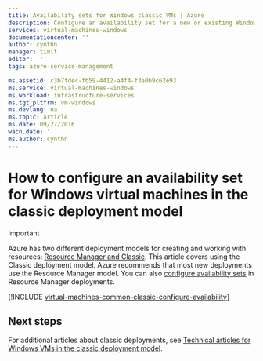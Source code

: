 ```yaml
---
title: Availability sets for Windows classic VMs | Azure
description: Configure an availability set for a new or existing Windows virtual machine in the classic deployment model using the Azure portal preview and Azure PowerShell.
services: virtual-machines-windows
documentationcenter: ''
author: cynthn
manager: timlt
editor: ''
tags: azure-service-management

ms.assetid: c3b7fdec-fb59-4412-a4f4-f3a0b9c62e93
ms.service: virtual-machines-windows
ms.workload: infrastructure-services
ms.tgt_pltfrm: vm-windows
ms.devlang: na
ms.topic: article
ms.date: 09/27/2016
wacn.date: ''
ms.author: cynthn
---
```


# How to configure an availability set for Windows virtual machines in the classic deployment model
> [!IMPORTANT] 
> Azure has two different deployment models for creating and working with resources: [Resource Manager and Classic](../azure-resource-manager/resource-manager-deployment-model.md). This article covers using the Classic deployment model. Azure recommends that most new deployments use the Resource Manager model. You can also [configure availability sets](./virtual-machines-windows-create-availability-set.md) in Resource Manager deployments.

[!INCLUDE [virtual-machines-common-classic-configure-availability](../../includes/virtual-machines-common-classic-configure-availability.md)]

## Next steps
For additional articles about classic deployments, see [Technical articles for Windows VMs in the classic deployment model](./virtual-machines-windows-index.md).
